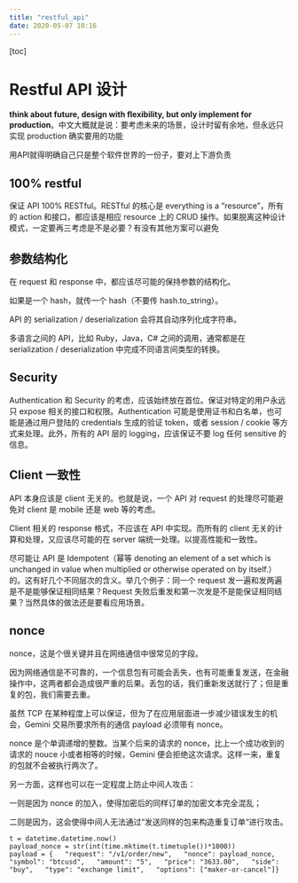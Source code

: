```yaml
---
title: "restful_api"
date: 2020-05-07 10:16
---
```

[toc]



# Restful API 设计

**think about future, design with flexibility, but only implement for production**。中文大概就是说：要考虑未来的场景，设计时留有余地，但永远只实现 production 确实要用的功能

用API就得明确自己只是整个软件世界的一份子，要对上下游负责



## 100% restful

保证 API 100% RESTful。RESTful 的核心是 everything is a “resource”，所有的 action 和接口，都应该是相应 resource 上的 CRUD 操作。如果脱离这种设计模式，一定要再三考虑是不是必要？有没有其他方案可以避免





## 参数结构化

在 request 和 response 中，都应该尽可能的保持参数的结构化。

如果是一个 hash，就传一个 hash（不要传 hash.to_string）。

API 的 serialization / deserialization 会将其自动序列化成字符串。

多语言之间的 API，比如 Ruby，Java，C# 之间的调用，通常都是在 serialization / deserialization 中完成不同语言间类型的转换。





## Security

Authentication 和 Security 的考虑，应该始终放在首位。保证对特定的用户永远只 expose 相关的接口和权限。Authentication 可能是使用证书和白名单，也可能是通过用户登陆的 credentials 生成的验证 token，或者 session / cookie 等方式来处理。此外，所有的 API 层的 logging，应该保证不要 log 任何 sensitive 的信息。





## Client 一致性

API 本身应该是 client 无关的。也就是说，一个 API 对 request 的处理尽可能避免对 client 是 mobile 还是 web 等的考虑。

Client 相关的 response 格式，不应该在 API 中实现。而所有的 client 无关的计算和处理，又应该尽可能的在 server 端统一处理。以提高性能和一致性。



尽可能让 API 是 Idempotent（幂等 denoting an element of a set which is unchanged in value when multiplied or otherwise operated on by itself.）的。这有好几个不同层次的含义。举几个例子：同一个 request 发一遍和发两遍是不是能够保证相同结果？Request 失败后重发和第一次发是不是能保证相同结果？当然具体的做法还是要看应用场景。





## nonce

nonce，这是个很关键并且在网络通信中很常见的字段。

因为网络通信是不可靠的，一个信息包有可能会丢失，也有可能重复发送，在金融操作中，这两者都会造成很严重的后果。丢包的话，我们重新发送就行了；但是重复的包，我们需要去重。

虽然 TCP 在某种程度上可以保证，但为了在应用层面进一步减少错误发生的机会，Gemini 交易所要求所有的通信 payload 必须带有 nonce。

nonce 是个单调递增的整数。当某个后来的请求的 nonce，比上一个成功收到的请求的 nouce 小或者相等的时候，Gemini 便会拒绝这次请求。这样一来，重复的包就不会被执行两次了。

另一方面，这样也可以在一定程度上防止中间人攻击：

一则是因为 nonce 的加入，使得加密后的同样订单的加密文本完全混乱；

二则是因为，这会使得中间人无法通过“发送同样的包来构造重复订单“进行攻击。

```
t = datetime.datetime.now()
payload_nonce = str(int(time.mktime(t.timetuple())*1000))
payload = {   "request": "/v1/order/new",   "nonce": payload_nonce,   "symbol": "btcusd",   "amount": "5",   "price": "3633.00",   "side": "buy",   "type": "exchange limit",   "options": ["maker-or-cancel"]}
```

